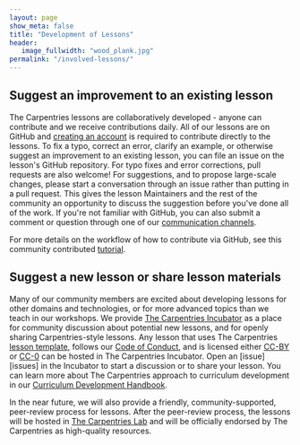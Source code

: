 ```yaml
---
layout: page
show_meta: false
title: "Development of Lessons"
header:
   image_fullwidth: "wood_plank.jpg"
permalink: "/involved-lessons/"
---
```


## Suggest an improvement to an existing lesson

The Carpentries lessons are collaboratively developed - anyone can contribute and we receive contributions daily. 
All of our lessons are on GitHub and [creating an account][join-github] is required to contribute directly to the lessons. To fix a typo,
correct an 
error, clarify an example, or otherwise suggest an improvement to an existing lesson, you can file an issue on the lesson's GitHub 
repository. For typo fixes and error corrections, pull requests are also welcome! For suggestions, and to propose large-scale changes, 
please start a conversation through an issue rather than putting in a pull request. This gives the lesson Maintainers and the rest of the
community an opportunity to discuss the suggestion before you've done all of the work. If you're not familiar with GitHub, you can
also submit a comment or question through one of our [communication channels][comms].

For more details on the workflow of how to contribute via GitHub, see this community contributed [tutorial][git-tutorial].

## Suggest a new lesson or share lesson materials

Many of our community members are excited about developing lessons for other domains and technologies, or for more advanced topics than
we teach in our workshops. We provide [The Carpentries Incubator][incubator] as a place for community discussion about potential
new lessons, and for openly sharing Carpentries-style lessons. Any lesson that uses The Carpentries [lesson template][lesson-template], follows our [Code of Conduct][coc], and is licensed either [CC-BY][cc-by] or [CC-0][cc-0] can be hosted in The Carpentries Incubator. 
Open an [issue][issues] in the Incubator to start a discussion or to share your lesson. You can learn more about The Carpentries approach 
to curriculum development in our [Curriculum Development Handbook][cdh].

In the near future, we will also provide a friendly, community-supported, peer-review process for lessons. After the peer-review process, the lessons will be hosted in [The Carpentries Lab][carpentries-lab] and will be officially endorsed by The Carpentries as high-quality resources. 

[git-tutorial]: https://github.com/dmgt/swc_github_flow/blob/master/for_novice_contributors.md
[incubator]: https://github.com/carpentries-incubator/proposals/blob/master/README.md
[join-github]: https://github.com/join
[cc-0]: https://creativecommons.org/share-your-work/public-domain/cc0/
[cc-by]: https://creativecommons.org/licenses/by/4.0/
[cdh]: https://cdh.carpentries.org/
[carpentries-lab]: https://github.com/carpentrieslab/proposals
[coc]: https://docs.carpentries.org/topic_folders/policies/code-of-conduct.html#code-of-conduct-summary-view
[comms]: https://carpentries.org/connect/
[lesson-template]: https://github.com/carpentries/styles
